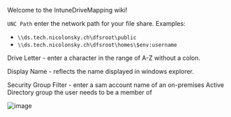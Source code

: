 Welcome to the IntuneDriveMapping wiki!



`UNC Path` enter the network path for your file share. Examples:

* `\\ds.tech.nicolonsky.ch\dfsroot\public`
* `\\ds.tech.nicolonsky.ch\dfsroot\homes\$env:username`

Drive Letter - enter a character in the range of A-Z without a colon.

Display Name - reflects the name displayed in windows explorer.

Security Group Filter - enter a sam account name of an on-premises Active Directory group the user needs to be a member of

![image](https://user-images.githubusercontent.com/32899754/88683436-1750f280-d0f4-11ea-8397-6ac41b894b33.png)
